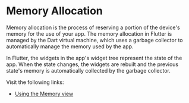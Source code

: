 # Memory Allocation

Memory allocation is the process of reserving a portion of the device's memory for the use of your app. The memory allocation in Flutter is managed by the Dart virtual machine, which uses a garbage collector to automatically manage the memory used by the app.

In Flutter, the widgets in the app's widget tree represent the state of the app. When the state changes, the widgets are rebuilt and the previous state's memory is automatically collected by the garbage collector.

Visit the following links:

- [Using the Memory view](https://docs.flutter.dev/development/tools/devtools/memory)
